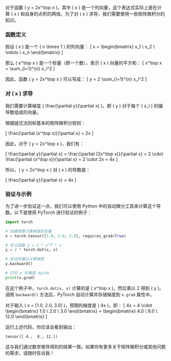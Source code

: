 对于函数 \( y = 2x^\top x \)，其中 \( x \) 是一个列向量，这个表达式实际上是在计算 \( x \) 和自身的点积的两倍。为了对 \( x \) 求导，我们需要使用一些矩阵微积分的知识。

### 函数定义

假设 \( x \) 是一个 \( n \times 1 \) 的列向量：
\[ x = \begin{bmatrix} x_1 \\ x_2 \\ \vdots \\ x_n \end{bmatrix} \]

那么 \( x^\top x \) 是一个标量（即一个数），表示 \( x \) 向量的平方和：
\[ x^\top x = \sum_{i=1}^{n} x_i^2 \]

因此，函数 \( y = 2x^\top x \) 可以写成：
\[ y = 2 \sum_{i=1}^{n} x_i^2 \]

### 对 \( x \) 求导

我们需要计算梯度 \( \frac{\partial y}{\partial x} \)，即 \( y \) 对于每个 \( x_i \) 的偏导数组成的向量。

根据链式法则和基本的矩阵微积分规则：

\[ \frac{\partial (x^\top x)}{\partial x} = 2x \]

因此，对于 \( y = 2x^\top x \)，我们有：

\[ \frac{\partial y}{\partial x} = \frac{\partial (2x^\top x)}{\partial x} = 2 \cdot \frac{\partial (x^\top x)}{\partial x} = 2 \cdot 2x = 4x \]

所以，\( y = 2x^\top x \) 对 \( x \) 的导数是：

\[ \frac{\partial y}{\partial x} = 4x \]

### 验证与示例

为了进一步验证这一点，我们可以使用 Python 中的自动微分工具来计算这个导数。以下是使用 PyTorch 进行验证的例子：

```python
import torch

# 创建需要计算梯度的张量
x = torch.tensor([1.0, 2.0, 3.0], requires_grad=True)

# 定义函数 y = 2 * x^T * x
y = 2 * torch.dot(x, x)

# 反向传播以计算梯度
y.backward()

# 打印 x 的梯度 dy/dx
print(x.grad)
```

在这个例子中，`torch.dot(x, x)` 计算的是 \( x^\top x \)，然后乘以 2 得到 \( y \)。调用 `backward()` 方法后，PyTorch 自动计算并存储梯度到 `x.grad` 属性中。

对于输入 \( x = [1.0, 2.0, 3.0] \)，预期的梯度是 \( 4x \)，即：
\[ 4x = 4 \cdot \begin{bmatrix} 1.0 \\ 2.0 \\ 3.0 \end{bmatrix} = \begin{bmatrix} 4.0 \\ 8.0 \\ 12.0 \end{bmatrix} \]

运行上述代码，你应该会看到输出：
```
tensor([ 4.,  8., 12.])
```

这与我们通过数学推导得到的结果一致。如果你有更多关于矩阵微积分或其他问题的需求，请随时告诉我！